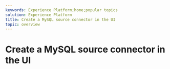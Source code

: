```yaml
---
keywords: Experience Platform;home;popular topics
solution: Experience Platform
title: Create a MySQL source connector in the UI
topic: overview
---
```


# Create a MySQL source connector in the UI
